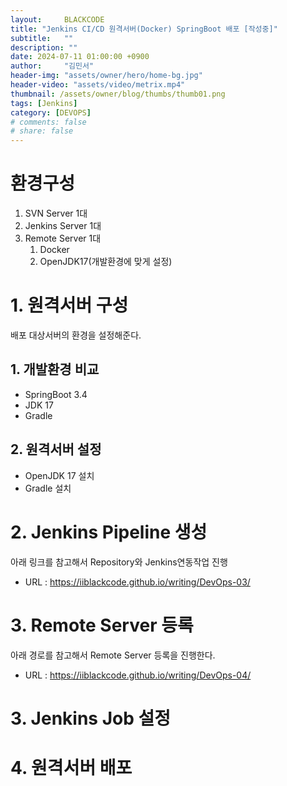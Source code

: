```yaml
---
layout:     BLACKCODE
title: "Jenkins CI/CD 원격서버(Docker) SpringBoot 배포 [작성중]"
subtitle:   ""
description: ""
date: 2024-07-11 01:00:00 +0900
author:     "김민서"
header-img: "assets/owner/hero/home-bg.jpg"
header-video: "assets/video/metrix.mp4"
thumbnail: /assets/owner/blog/thumbs/thumb01.png
tags: [Jenkins]
category: [DEVOPS]
# comments: false
# share: false
---
```


# 환경구성
1. SVN Server 1대
2. Jenkins Server 1대
3. Remote Server 1대
   1. Docker
   2. OpenJDK17(개발환경에 맞게 설정)

# 1. 원격서버 구성

배포 대상서버의 환경을 설정해준다.

## 1. 개발환경 비교
- SpringBoot 3.4
- JDK 17
- Gradle

## 2. 원격서버 설정
- OpenJDK 17 설치
- Gradle 설치

# 2. Jenkins Pipeline 생성
아래 링크를 참고해서 Repository와 Jenkins연동작업 진행
- URL : https://iiblackcode.github.io/writing/DevOps-03/
 
# 3. Remote Server 등록

아래 경로를 참고해서 Remote Server 등록을 진행한다.
- URL : https://iiblackcode.github.io/writing/DevOps-04/

# 3. Jenkins Job 설정
# 4. 원격서버 배포
